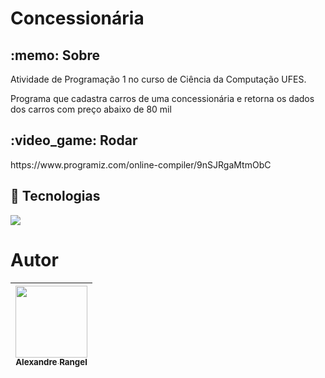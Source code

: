 <h1>Concessionária</h1>

<h2> :memo: Sobre</h2>
<p>Atividade de Programação 1 no curso de Ciência da Computação UFES.</p>
<p>Programa que cadastra carros de uma concessionária e retorna os dados dos carros com preço abaixo de 80 mil</p>

<h2> :video_game: Rodar</h2>
<p>https://www.programiz.com/online-compiler/9nSJRgaMtmObC</p>

## :rocket: Tecnologias
<div>
 <img src="https://img.shields.io/badge/C-00599C?style=for-the-badge&logo=c&logoColor=white">
</div>

# Autor

| [<img loading="lazy" src="https://avatars.githubusercontent.com/u/161789533?v=4" width=115><br><sub>Alexandre Rangel</sub>](https://github.com/aleerangel) |
| :---: | 

